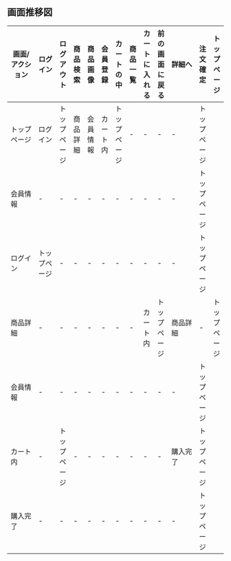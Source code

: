 ## 画面推移図

 

|画面/アクション|ログイン|ログアウト|商品検索|商品画像|会員登録|カートの中|商品一覧|カートに入れる|前の画面に戻る|詳細へ|注文確定|トップページ|
|--------------|--------|----------|--------|-------|--------|----------|--------|-------------|--------------|-----|---------|-----------|
|トップページ|ログイン　|トップページ|商品詳細|会員情報|カート内|トップページ|-   |-   |-   |-   |トップページ|
|会員情報  |-        |-          |-       |-      |-       |-           |-   |-    |-   |-   |トップページ|
|ログイン　　|トップページ|-         |-       |-      |-       |-           |-   |-    |-   |-   |トップページ|
|商品詳細　　|-    　   |-         |-         |-       |-      |-      |-      |カート内|トップページ|商品詳細　　|-    |トップページ|
|会員情報 |-        |-          |-       |-      |-       |-           |-   |-    |-   |-   |トップページ|
|カート内  |-        |トップページ     |-       |-      |-       |-       |-   |-    |-   |購入完了|トップページ|
|購入完了   |-        |-          |-       |-      |-       |-           |-   |-    |-   |-   |トップページ|
